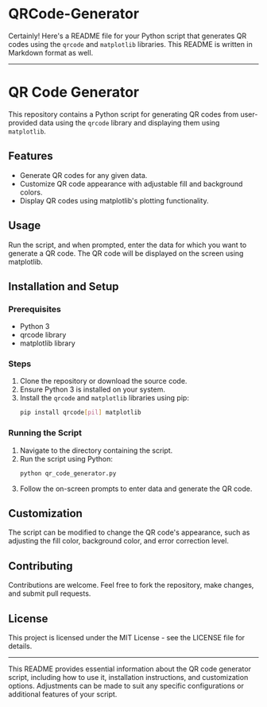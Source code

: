 # QRCode-Generator

Certainly! Here's a README file for your Python script that generates QR codes using the `qrcode` and `matplotlib` libraries. This README is written in Markdown format as well.

---

# QR Code Generator

This repository contains a Python script for generating QR codes from user-provided data using the `qrcode` library and displaying them using `matplotlib`.

## Features

- Generate QR codes for any given data.
- Customize QR code appearance with adjustable fill and background colors.
- Display QR codes using matplotlib's plotting functionality.

## Usage

Run the script, and when prompted, enter the data for which you want to generate a QR code. The QR code will be displayed on the screen using matplotlib.

## Installation and Setup

### Prerequisites

- Python 3
- qrcode library
- matplotlib library

### Steps

1. Clone the repository or download the source code.
2. Ensure Python 3 is installed on your system.
3. Install the `qrcode` and `matplotlib` libraries using pip:
    ```bash
    pip install qrcode[pil] matplotlib
    ```

### Running the Script

1. Navigate to the directory containing the script.
2. Run the script using Python:
    ```bash
    python qr_code_generator.py
    ```
3. Follow the on-screen prompts to enter data and generate the QR code.

## Customization

The script can be modified to change the QR code's appearance, such as adjusting the fill color, background color, and error correction level.

## Contributing

Contributions are welcome. Feel free to fork the repository, make changes, and submit pull requests.

## License

This project is licensed under the MIT License - see the LICENSE file for details.

---

This README provides essential information about the QR code generator script, including how to use it, installation instructions, and customization options. Adjustments can be made to suit any specific configurations or additional features of your script.
